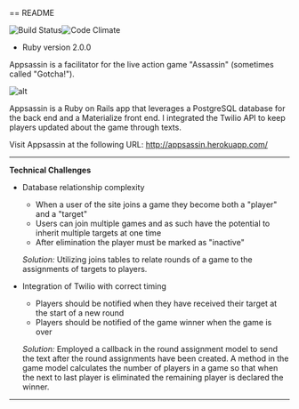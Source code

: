 == README

![Build Status](https://codeship.com/projects/c0981aa0-0aea-0133-0d5c-2696e3e4b295/status?branch=master)![Code Climate](https://codeclimate.com/github/KelseyHale/appsassin.png)

* Ruby version 2.0.0

Appsassin is a facilitator for the live action game "Assassin" (sometimes called "Gotcha!").

![alt](http://media.tumblr.com/tumblr_m9k39jGw0F1qc7y62.gif)

Appsassin is a Ruby on Rails app that leverages a PostgreSQL database for the back end and a Materialize front end. I integrated the Twilio API to keep players updated about the game through texts.

Visit Appsassin at the following URL: http://appsassin.herokuapp.com/

---
**Technical Challenges**

 - Database relationship complexity
    - When a user of the site joins a game they become both a "player" and a "target"
    - Users can join multiple games and as such have the potential to inherit multiple targets at one time
    - After elimination the player must be marked as "inactive"

    *Solution:* Utilizing joins tables to relate rounds of a game to the assignments of targets to players.

 - Integration of Twilio with correct timing
    - Players should be notified when they have received their target at the start of a new round
    - Players should be notified of the game winner when the game is over

    *Solution:* Employed a callback in the round assignment model to send the text after the round assignments have been created. A method in the game model calculates the number of players in a game so that when the next to last player is eliminated the remaining player is declared the winner.
---
